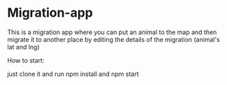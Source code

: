 # Migration-app

This is a migration app where you can put an animal to the map and then migrate it to another place by editing the details of the migration (animal's lat and lng)

How to start:

just clone it and run npm install and npm start
